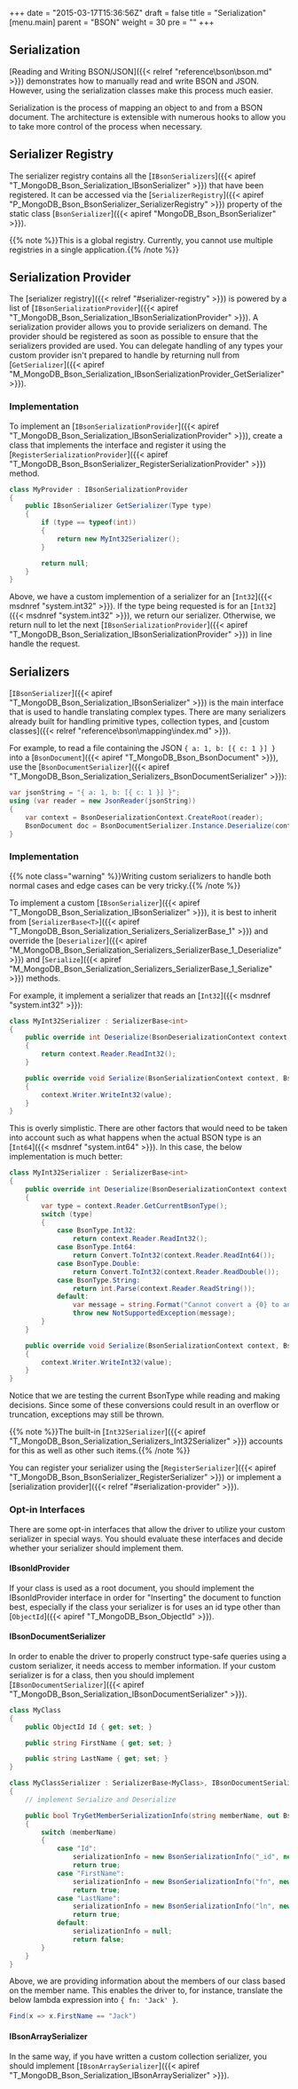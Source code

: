 +++
date = "2015-03-17T15:36:56Z"
draft = false
title = "Serialization"
[menu.main]
  parent = "BSON"
  weight = 30
  pre = "<i class='fa'></i>"
+++

## Serialization

[Reading and Writing BSON/JSON]({{< relref "reference\bson\bson.md" >}}) demonstrates how to manually read and write BSON and JSON. However, using the serialization classes make this process much easier.

Serialization is the process of mapping an object to and from a BSON document. The architecture is extensible with numerous hooks to allow you to take more control of the process when necessary. 

## Serializer Registry

The serializer registry contains all the [`IBsonSerializers`]({{< apiref "T_MongoDB_Bson_Serialization_IBsonSerializer" >}}) that have been registered. It can be accessed via the [`SerializerRegistry`]({{< apiref "P_MongoDB_Bson_BsonSerializer_SerializerRegistry" >}}) property of the static class [`BsonSerializer`]({{< apiref "MongoDB_Bson_BsonSerializer" >}}). 

{{% note %}}This is a global registry. Currently, you cannot use multiple registries in a single application.{{% /note %}}


## Serialization Provider

The [serializer registry]({{< relref "#serializer-registry" >}}) is powered by a list of [`IBsonSerializationProvider`]({{< apiref "T_MongoDB_Bson_Serialization_IBsonSerializationProvider" >}}). A serialization provider allows you to provide serializers on demand. The provider should be registered as soon as possible to ensure that the serializers provided are used. You can delegate handling of any types your custom provider isn't prepared to handle by returning null from [`GetSerializer`]({{< apiref "M_MongoDB_Bson_Serialization_IBsonSerializationProvider_GetSerializer" >}}).


### Implementation

To implement an [`IBsonSerializationProvider`]({{< apiref "T_MongoDB_Bson_Serialization_IBsonSerializationProvider" >}}), create a class that implements the interface and register it using the [`RegisterSerializationProvider`]({{< apiref "T_MongoDB_Bson_BsonSerializer_RegisterSerializationProvider" >}}) method.

```csharp
class MyProvider : IBsonSerializationProvider
{
    public IBsonSerializer GetSerializer(Type type)
    {
        if (type == typeof(int))
        {
            return new MyInt32Serializer();
        }        

        return null;
    }
}
```

Above, we have a custom implemention of a serializer for an [`Int32`]({{< msdnref "system.int32" >}}). If the type being requested is for an [`Int32`]({{< msdnref "system.int32" >}}), we return our serializer. Otherwise, we return null to let the next [`IBsonSerializationProvider`]({{< apiref "T_MongoDB_Bson_Serialization_IBsonSerializationProvider" >}}) in line handle the request.


## Serializers

[`IBsonSerializer`]({{< apiref "T_MongoDB_Bson_Serialization_IBsonSerializer" >}}) is the main interface that is used to handle translating complex types. There are many serializers already built for handling primitive types, collection types, and [custom classes]({{< relref "reference\bson\mapping\index.md" >}}).

For example, to read a file containing the JSON `{ a: 1, b: [{ c: 1 }] }` into a [`BsonDocument`]({{< apiref "T_MongoDB_Bson_BsonDocument" >}}), use the [`BsonDocumentSerializer`]({{< apiref "T_MongoDB_Bson_Serialization_Serializers_BsonDocumentSerializer" >}}):

```csharp
var jsonString = "{ a: 1, b: [{ c: 1 }] }";
using (var reader = new JsonReader(jsonString))
{
	var context = BsonDeserializationContext.CreateRoot(reader);
	BsonDocument doc = BsonDocumentSerializer.Instance.Deserialize(context);
}
```

### Implementation

{{% note class="warning" %}}Writing custom serializers to handle both normal cases and edge cases can be very tricky.{{% /note %}}

To implement a custom [`IBsonSerializer`]({{< apiref "T_MongoDB_Bson_Serialization_IBsonSerializer" >}}), it is best to inherit from [`SerializerBase<T>`]({{< apiref "T_MongoDB_Bson_Serialization_Serializers_SerializerBase_1" >}}) and override the [`Deserializer`]({{< apiref "M_MongoDB_Bson_Serialization_Serializers_SerializerBase_1_Deserialize" >}}) and [`Serialize`]({{< apiref "M_MongoDB_Bson_Serialization_Serializers_SerializerBase_1_Serialize" >}}) methods.

For example, it implement a serializer that reads an [`Int32`]({{< msdnref "system.int32" >}}):

```csharp
class MyInt32Serializer : SerializerBase<int>
{
    public override int Deserialize(BsonDeserializationContext context, BsonDeserializationArgs args)
    {
        return context.Reader.ReadInt32();
    }

    public override void Serialize(BsonSerializationContext context, BsonSerializationArgs args, int value)
    {
        context.Writer.WriteInt32(value);
    }
}
```

This is overly simplistic. There are other factors that would need to be taken into account such as what happens when the actual BSON type is an [`Int64`]({{< msdnref "system.int64" >}}). In this case, the below implementation is much better:


```csharp
class MyInt32Serializer : SerializerBase<int>
{
    public override int Deserialize(BsonDeserializationContext context, BsonDeserializationArgs args)
    {
        var type = context.Reader.GetCurrentBsonType();
        switch (type)
        {
            case BsonType.Int32:
                return context.Reader.ReadInt32();
            case BsonType.Int64:
                return Convert.ToInt32(context.Reader.ReadInt64());
            case BsonType.Double:
                return Convert.ToInt32(context.Reader.ReadDouble());
            case BsonType.String:
                return int.Parse(context.Reader.ReadString());
            default:
                var message = string.Format("Cannot convert a {0} to an Int32.", type);
                throw new NotSupportedException(message);
        }
    }

    public override void Serialize(BsonSerializationContext context, BsonSerializationArgs args, int value)
    {
        context.Writer.WriteInt32(value);
    }
}
```

Notice that we are testing the current BsonType while reading and making decisions. Since some of these conversions could result in an overflow or truncation, exceptions may still be thrown.

{{% note %}}The built-in [`Int32Serializer`]({{< apiref "T_MongoDB_Bson_Serialization_Serializers_Int32Serializer" >}}) accounts for this as well as other such items.{{% /note %}}

You can register your serializer using the [`RegisterSerializer`]({{< apiref "T_MongoDB_Bson_BsonSerializer_RegisterSerializer" >}}) or implement a [serialization provider]({{< relref "#serialization-provider" >}}).


### Opt-in Interfaces

There are some opt-in interfaces that allow the driver to utilize your custom serializer in special ways. You should evaluate these interfaces and decide whether your serializer should implement them.


#### IBsonIdProvider

If your class is used as a root document, you should implement the IBsonIdProvider interface in order for "Inserting" the document to function best, especially if the class your serializer is for uses an id type other than [`ObjectId`]({{< apiref "T_MongoDB_Bson_ObjectId" >}}).


#### IBsonDocumentSerializer

In order to enable the driver to properly construct type-safe queries using a custom serializer, it needs access to member information. If your custom serializer is for a class, then you should implement [`IBsonDocumentSerializer`]({{< apiref "T_MongoDB_Bson_Serialization_IBsonDocumentSerializer" >}}).

```csharp
class MyClass
{
    public ObjectId Id { get; set; }

    public string FirstName { get; set; }

    public string LastName { get; set; }
}

class MyClassSerializer : SerializerBase<MyClass>, IBsonDocumentSerializer
{
    // implement Serialize and Deserialize

    public bool TryGetMemberSerializationInfo(string memberName, out BsonSerializationInfo serializationInfo)
    {
        switch (memberName)
        {
            case "Id":
                serializationInfo = new BsonSerializationInfo("_id", new ObjectIdSerializer(), typeof(ObjectId));
                return true;
            case "FirstName":
                serializationInfo = new BsonSerializationInfo("fn", new StringSerializer(), typeof(string));
                return true;
            case "LastName":
                serializationInfo = new BsonSerializationInfo("ln", new StringSerializer(), typeof(string));
                return true;
            default:
                serializationInfo = null;
                return false;
        }
    }
}
```

Above, we are providing information about the members of our class based on the member name. This enables the driver to, for instance, translate the below lambda expression into `{ fn: 'Jack' }`.

```csharp
Find(x => x.FirstName == "Jack")
```

#### IBsonArraySerializer

In the same way, if you have written a custom collection serializer, you should implement [`IBsonArraySerializer`]({{< apiref "T_MongoDB_Bson_Serialization_IBsonArraySerializer" >}}).